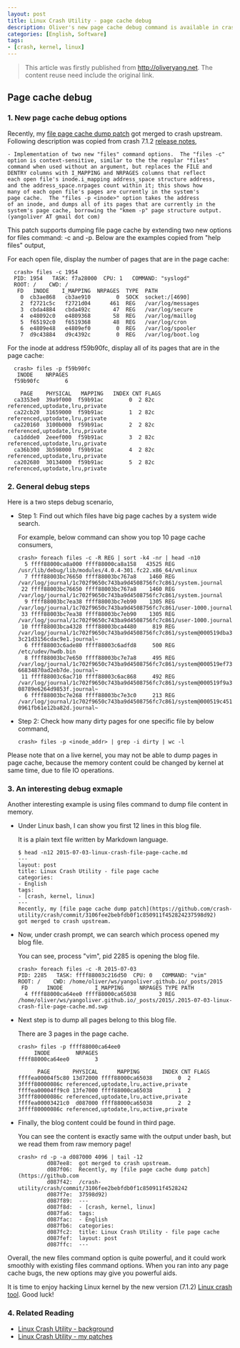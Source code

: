 ```yaml
---
layout: post
title: Linux Crash Utility - page cache debug
description: Oliver's new page cache debug command is available in crash. The artile shows how to use it for kernel debug.
categories: [English, Software]
tags:
- [crash, kernel, linux]
---
```


>This article was firstly published from <http://oliveryang.net>. The content reuse need include the original link.

## Page cache debug

### 1. New page cache debug options

Recently, my [file page cache dump patch](https://github.com/crash-utility/crash/commit/3106fee2bebfdb0f1c850911f452824237598d92)
got merged to crash upstream.
Following description was copied from crash 7.1.2 [release notes](http://people.redhat.com/anderson/crash.changelog.html),

	- Implementation of two new "files" command options.  The "files -c"
	option is context-sensitive, similar to the the regular "files"
	command when used without an argument, but replaces the FILE and
	DENTRY columns with I_MAPPING and NRPAGES columns that reflect
	each open file's inode.i_mapping address_space structure address,
	and the address_space.nrpages count within it; this shows how
	many of each open file's pages are currently in the system's
	page cache.  The "files -p <inode>" option takes the address
	of an inode, and dumps all of its pages that are currently in the
	system's page cache, borrowing the "kmem -p" page structure output.
	(yangoliver AT gmail dot com)

This patch supports dumping file page cache by extending two new options for files command: -c and -p.
Below are the examples copied from "help files" output,

For each open file, display the number of pages that are in the page cache:

      crash> files -c 1954
      PID: 1954   TASK: f7a28000  CPU: 1   COMMAND: "syslogd"
      ROOT: /    CWD: /
       FD   INODE    I_MAPPING  NRPAGES  TYPE  PATH
        0  cb3ae868   cb3ae910        0  SOCK  socket:/[4690]
        2  f2721c5c   f2721d04      461  REG   /var/log/messages
        3  cbda4884   cbda492c       47  REG   /var/log/secure
        4  e48092c0   e4809368       58  REG   /var/log/maillog
        5  f65192c0   f6519368       48  REG   /var/log/cron
        6  e4809e48   e4809ef0        0  REG   /var/log/spooler
        7  d9c43884   d9c4392c        0  REG   /var/log/boot.log

For the inode at address f59b90fc, display all of its pages that are in
the page cache:

      crash> files -p f59b90fc
       INODE    NRPAGES
      f59b90fc        6

        PAGE    PHYSICAL   MAPPING   INDEX CNT FLAGS
      ca3353e0  39a9f000  f59b91ac        0  2 82c referenced,uptodate,lru,private
      ca22cb20  31659000  f59b91ac        1  2 82c referenced,uptodate,lru,private
      ca220160  3100b000  f59b91ac        2  2 82c referenced,uptodate,lru,private
      ca1ddde0  2eeef000  f59b91ac        3  2 82c referenced,uptodate,lru,private
      ca36b300  3b598000  f59b91ac        4  2 82c referenced,uptodate,lru,private
      ca202680  30134000  f59b91ac        5  2 82c referenced,uptodate,lru,private

### 2. General debug steps

Here is a two steps debug scenario,

- Step 1: Find out which files have big page caches by a system wide search.

  For example, below command can show you top 10 page cache consumers,

      crash> foreach files -c -R REG | sort -k4 -nr | head -n10
        5 ffff88000ca8a000 ffff88000ca8a158   43525 REG  /usr/lib/debug/lib/modules/4.0.4-301.fc22.x86_64/vmlinux
        7 ffff88003bc76650 ffff88003bc767a8    1460 REG  /var/log/journal/1c702f9650c743ba9d4508756fc7c861/system.journal
       22 ffff88003bc76650 ffff88003bc767a8    1460 REG  /var/log/journal/1c702f9650c743ba9d4508756fc7c861/system.journal
        9 ffff88003bc7ea38 ffff88003bc7eb90    1305 REG  /var/log/journal/1c702f9650c743ba9d4508756fc7c861/user-1000.journal
       33 ffff88003bc7ea38 ffff88003bc7eb90    1305 REG  /var/log/journal/1c702f9650c743ba9d4508756fc7c861/user-1000.journal
       10 ffff88003bca4328 ffff88003bca4480     819 REG  /var/log/journal/1c702f9650c743ba9d4508756fc7c861/system@000519dba3929edf-3c21d3156cdac9e1.journal~
        6 ffff88003c6ade80 ffff88003c6adfd8     500 REG  /etc/udev/hwdb.bin
        8 ffff88003bc7e650 ffff88003bc7e7a8     495 REG  /var/log/journal/1c702f9650c743ba9d4508756fc7c861/system@000519ef739145cf-66834870ad2eb7de.journal~
       11 ffff88003c6ac710 ffff88003c6ac868     492 REG  /var/log/journal/1c702f9650c743ba9d4508756fc7c861/system@000519f9a34ea968-08789e6264d9853f.journal~
        6 ffff88003bc7e268 ffff88003bc7e3c0     213 REG  /var/log/journal/1c702f9650c743ba9d4508756fc7c861/system@000519c451c742e0-0961fb61e12ba82d.journal~

- Step 2: Check how many dirty pages for one specific file by below command,


	  crash> files -p <inode_addr> | grep -i dirty | wc -l


Please note that on a live kernel, you may not be able to dump pages in page cache, because the memory content could be
changed by kernel at same time, due to file IO operations.

### 3. An interesting debug exmaple

Another interesting example is using files command to dump file content in memory.

- Under Linux bash, I can show you first 12 lines in this blog file. 

  It is a plain text file written by Markdown language.

      $ head -n12 2015-07-03-linux-crash-file-page-cache.md
      ---
      layout: post
      title: Linux Crash Utility - file page cache
      categories:
      - English
      tags:
      - [crash, kernel, linux]
      ---
      Recently, my [file page cache dump patch](https://github.com/crash-utility/crash/commit/3106fee2bebfdb0f1c850911f452824237598d92)
      got merged to crash upstream.

- Now, under crash prompt, we can search which process opened my blog file. 

  You can see, process "vim", pid 2285 is opening the blog file.

      crash> foreach files -c -R 2015-07-03
      PID: 2285   TASK: ffff88003c216d50  CPU: 0   COMMAND: "vim"
      ROOT: /    CWD: /home/oliver/ws/yangoliver.github.io/_posts/2015
       FD      INODE          I_MAPPING     NRPAGES TYPE PATH
        4 ffff88000ca64ee0 ffff88000ca65038       3 REG  /home/oliver/ws/yangoliver.github.io/_posts/2015/.2015-07-03-linux-crash-file-page-cache.md.swp

- Next step is to dump all pages belong to this blog file.

  There are 3 pages in the page cache.

      crash> files -p ffff88000ca64ee0
           INODE        NRPAGES
      ffff88000ca64ee0        3
  
            PAGE       PHYSICAL      MAPPING       INDEX CNT FLAGS
      ffffea00004f5c80 13d72000 ffff88000ca65038        0  2 3ffff80000086c referenced,uptodate,lru,active,private
      ffffea00004ff9c0 13fe7000 ffff88000ca65038        1  2 3ffff80000086c referenced,uptodate,lru,active,private
      ffffea00003421c0  d087000 ffff88000ca65038        2  2 3ffff80000086c referenced,uptodate,lru,active,private

- Finally, the blog content could be found in third page.

  You can see the content is exactly same with the output under bash, but we read them from raw memory page!

      crash> rd -p -a d087000 4096 | tail -12
               d087ee8:  got merged to crash upstream.
               d087f06:  Recently, my [file page cache dump patch](https://github.com
               d087f42:  /crash-utility/crash/commit/3106fee2bebfdb0f1c850911f4528242
               d087f7e:  37598d92)
               d087f89:  ---
               d087f8d:  - [crash, kernel, linux]
               d087fa6:  tags:
               d087fac:  - English
               d087fb6:  categories:
               d087fc2:  title: Linux Crash Utility - file page cache
               d087fef:  layout: post
               d087ffc:  ---

Overall, the new files command option is quite powerful, and it could work smoothly with existing files command options.
When you ran into any page cache bugs, the new options may give you powerful aids.

It is time to enjoy hacking Linux kernel by the new version (7.1.2) [Linux crash tool](https://github.com/crash-utility/).
Good luck!

### 4. Related Reading

* [Linux Crash Utility - background](http://oliveryang.net/2015/06/linux-crash-background/)
* [Linux Crash Utility - my patches](http://oliveryang.net/2015/06/linux-crash-my-patches/)
